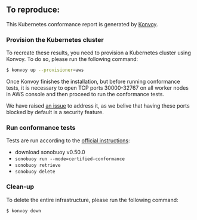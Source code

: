 ## To reproduce:

This Kubernetes conformance report is generated by [Konvoy](https://docs.d2iq.com/ksphere/konvoy/).

### Provision the Kubernetes cluster

To recreate these results, you need to provision a Kubernetes cluster using Konvoy.
To do so, please run the following command:

```bash
$ konvoy up --provisioner=aws
```

Once Konvoy finishes the installation, but before running conformance tests, it is necessary to open TCP ports 30000-32767 on all worker nodes in AWS console and then proceed to run the conformance tests.

We have raised [an issue](https://github.com/kubernetes/kubernetes/issues/90764) to address it, as we belive that having these ports blocked by default is a security feature.

### Run conformance tests

Tests are run according to the [official instructions](https://github.com/cncf/k8s-conformance/blob/master/instructions.md):
* download sonobuoy v0.50.0
* `sonobuoy run --mode=certified-conformance`
* `sonobuoy retrieve`
* `sonobuoy delete`

### Clean-up

To delete the entire infrastructure, please run the following command:

```bash
$ konvoy down
```
